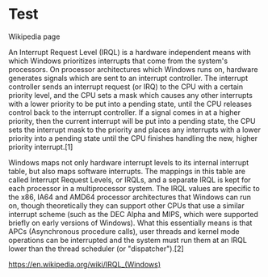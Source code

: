 # Test
Wikipedia page

An Interrupt Request Level (IRQL) is a hardware independent means with which Windows prioritizes interrupts that come from the system's processors. On processor architectures which Windows runs on, hardware generates signals which are sent to an interrupt controller. The interrupt controller sends an interrupt request (or IRQ) to the CPU with a certain priority level, and the CPU sets a mask which causes any other interrupts with a lower priority to be put into a pending state, until the CPU releases control back to the interrupt controller. If a signal comes in at a higher priority, then the current interrupt will be put into a pending state, the CPU sets the interrupt mask to the priority and places any interrupts with a lower priority into a pending state until the CPU finishes handling the new, higher priority interrupt.[1]

Windows maps not only hardware interrupt levels to its internal interrupt table, but also maps software interrupts. The mappings in this table are called Interrupt Request Levels, or IRQLs, and a separate IRQL is kept for each processor in a multiprocessor system. The IRQL values are specific to the x86, IA64 and AMD64 processor architectures that Windows can run on, though theoretically they can support other CPUs that use a similar interrupt scheme (such as the DEC Alpha and MIPS, which were supported briefly on early versions of Windows). What this essentially means is that APCs (Asynchronous procedure calls), user threads and kernel mode operations can be interrupted and the system must run them at an IRQL lower than the thread scheduler (or "dispatcher").[2] 

https://en.wikipedia.org/wiki/IRQL_(Windows)
